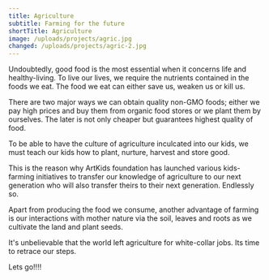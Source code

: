 ```yaml
---
title: Agriculture
subtitle: Farming for the future
shortTitle: Agriculture
image: /uploads/projects/agric.jpg
changed: /uploads/projects/agric-2.jpg
---
```

Undoubtedly, good food is the most essential when it concerns life and healthy-living. To live our lives, we require the nutrients contained in the foods we eat. The food we eat can either save us, weaken us or kill us.

There are two major ways we can obtain quality non-GMO foods; either we pay high prices and buy them from organic food stores or we plant them by ourselves.
The later is not only cheaper but guarantees highest quality of food.

To be able to have the culture of agriculture inculcated into our kids, we must teach our kids how to plant, nurture, harvest and store good.

This is the reason why ArtKids foundation has launched various kids-farming initiatives to transfer our knowledge of agriculture to our next generation who will also transfer theirs to their next generation. Endlessly so.

Apart from producing the food we consume, another advantage of farming is our interactions with mother nature via the soil, leaves and roots as we cultivate the land and plant seeds.

It's unbelievable that the world left agriculture for white-collar jobs. Its time to retrace our steps.

Lets go!!!!